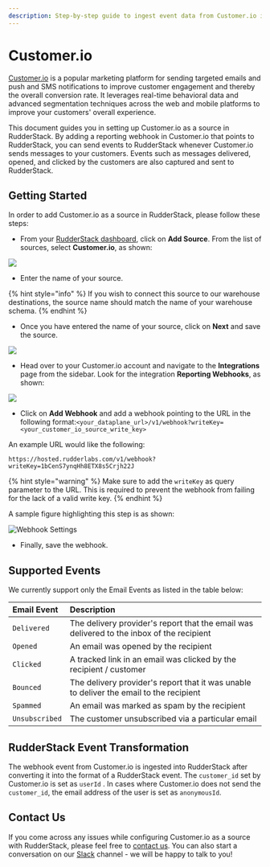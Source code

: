 ```yaml
---
description: Step-by-step guide to ingest event data from Customer.io into RudderStack
---
```


# Customer.io

[Customer.io](https://customer.io/) is a popular marketing platform for sending targeted emails and push and SMS notifications to improve customer engagement and thereby the overall conversion rate. It leverages real-time behavioral data and advanced segmentation techniques across the web and mobile platforms to improve your customers' overall experience.

This document guides you in setting up Customer.io as a source in RudderStack. By adding a reporting webhook in Customer.io that points to RudderStack, you can send events to RudderStack whenever Customer.io sends messages to your customers. Events such as messages delivered, opened, and clicked by the customers are also captured and sent to RudderStack.

## Getting Started

In order to add Customer.io as a source in RudderStack, please follow these steps:

* From your [RudderStack dashboard](https://app.rudderlabs.com/), click on **Add Source**. From the list of sources, select **Customer.io**, as shown:

![](../.gitbook/assets/image%20%2820%29%20%281%29.png)

* Enter the name of your source.

{% hint style="info" %}
If you wish to connect this source to our warehouse destinations, the source name should match the name of your warehouse schema.
{% endhint %}

* Once you have entered the name of your source, click on **Next** and save the source.

![](../.gitbook/assets/image%20%2861%29.png)

* Head over to your Customer.io account and navigate to the **Integrations** page from the sidebar. Look for the integration **Reporting Webhooks**, as shown:

![](../.gitbook/assets/image%20%2862%29.png)

* Click on **Add Webhook** and add a webhook pointing to the URL in the following format:`<your_dataplane_url>/v1/webhook?writeKey=<your_customer_io_source_write_key>`

An example URL would like the following:

```http
https://hosted.rudderlabs.com/v1/webhook?writeKey=1bCenS7ynqHh8ETX8s5Crjh22J
```

{% hint style="warning" %}
Make sure to add the `writeKey` as query parameter to the URL. This is required to prevent the webhook from failing for the lack of a valid write key.
{% endhint %}

A sample figure highlighting this step is as shown:

![Webhook Settings](../.gitbook/assets/image%20%2830%29.png)

* Finally, save the webhook.

## Supported Events

We currently support only the Email Events as listed in the table below:

| **Email Event** | **Description** |
| :--- | :--- |
| `Delivered` | The delivery provider's report that the email was delivered to the inbox of the recipient |
| `Opened` | An email was opened by the recipient |
| `Clicked` | A tracked link in an email was clicked by the recipient / customer |
| `Bounced` | The delivery provider's report that it was unable to deliver the email to the recipient |
| `Spammed` | An email was marked as spam by the recipient |
| `Unsubscribed` | The customer unsubscribed via a particular email |

## RudderStack Event Transformation

The webhook event from Customer.io is ingested into RudderStack after converting it into the format of a RudderStack event. The `customer_id` set by Customer.io is set as `userId` . In cases where Customer.io does not send the `customer_id`, the email address of the user is set as `anonymousId`.

## Contact Us

If you come across any issues while configuring Customer.io as a source with RudderStack, please feel free to [contact us](mailto:%20docs@rudderstack.com). You can also start a conversation on our [Slack](https://resources.rudderstack.com/join-rudderstack-slack) channel - we will be happy to talk to you!

